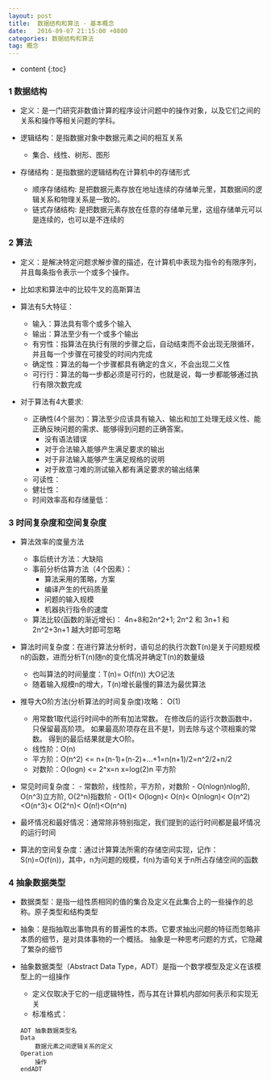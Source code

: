 ```yaml
---
layout: post
title:  数据结构和算法 - 基本概念
date:   2016-09-07 21:15:00 +0800
categories: 数据结构和算法
tag: 概念
---
```


* content
{:toc}

 
### 1 数据结构

* 定义：是一门研究非数值计算的程序设计问题中的操作对象，以及它们之间的关系和操作等相关问题的学科。

* 逻辑结构：是指数据对象中数据元素之间的相互关系
	- 集合、线性、树形、图形
	
* 存储结构：是指数据的逻辑结构在计算机中的存储形式
	- 顺序存储结构: 是把数据元素存放在地址连续的存储单元里，其数据间的逻辑关系和物理关系是一致的。
	- 链式存储结构: 是把数据元素存放在任意的存储单元里，这组存储单元可以是连续的，也可以是不连续的

### 2 算法

* 定义：是解决特定问题求解步骤的描述，在计算机中表现为指令的有限序列，并且每条指令表示一个或多个操作。

* 比如求和算法中的比较牛叉的高斯算法

* 算法有5大特征：
	- 输入：算法具有零个或多个输入
	- 输出：算法至少有一个或多个输出
	- 有穷性：指算法在执行有限的步骤之后，自动结束而不会出现无限循环，并且每一个步骤在可接受的时间内完成
	- 确定性：算法的每一个步骤都具有确定的含义，不会出现二义性
	- 可行行：算法的每一步都必须是可行的，也就是说，每一步都能够通过执行有限次数完成
	
* 对于算法有4大要求:
	- 正确性(4个层次)：算法至少应该具有输入、输出和加工处理无歧义性、能正确反映问题的需求、能够得到问题的正确答案。
		- 没有语法错误
		- 对于合法输入能够产生满足要求的输出
		- 对于非法输入能够产生满足规格的说明
		- 对于故意刁难的测试输入都有满足要求的输出结果
	- 可读性：
	- 健壮性：
	- 时间效率高和存储量低：

### 3 时间复杂度和空间复杂度

* 算法效率的度量方法
	- 事后统计方法：大缺陷
	- 事前分析估算方法（4个因素）：
		- 算法采用的策略，方案
		- 编译产生的代码质量
		- 问题的输入规模
		- 机器执行指令的速度
	- 算法比较(函数的渐近增长)： 4n+8和2n^2+1; 2n^2 和 3n+1 和 2n^2+3n+1 越大时即可忽略
	
* 算法时间复杂度：在进行算法分析时，语句总的执行次数T(n)是关于问题规模n的函数，进而分析T(n)随n的变化情况并确定T(n)的数量级
	- 也叫算法的时间量度：T(n)= O(f(n)) 大O记法
	- 随着输入规模n的增大，T(n)增长最慢的算法为最优算法
	
* 推导大O阶方法(分析算法的时间复杂度)攻略： O(1)
	- 用常数1取代运行时间中的所有加法常数。
		在修改后的运行次数函数中，只保留最高阶项。
		如果最高阶项存在且不是1，则去除与这个项相乘的常数。
		得到的最后结果就是大O阶。
	- 线性阶：O(n)
	- 平方阶：O(n^2) <= n+(n-1)+(n-2)+...+1=n(n+1)/2=n^2/2+n/2
	- 对数阶：O(logn) <= 2^x=n x=log(2)n 平方阶
* 常见时间复杂度：
		- 常数阶，线性阶，平方阶，对数阶
		- O(nlogn)nlog阶, O(n^3)立方阶, O(2^n)指数阶
		- O(1)< O(logn)< O(n)< O(nlogn)< O(n^2)<O(n^3)< O(2^n)< O(n!)<O(n^n)
* 最坏情况和最好情况：通常除非特别指定，我们提到的运行时间都是最坏情况的运行时间

* 算法的空间复杂度：通过计算算法所需的存储空间实现，记作：S(n)=O(f(n))，其中，n为问题的规模，f(n)为语句关于n所占存储空间的函数

### 4 抽象数据类型

* 数据类型：是指一组性质相同的值的集合及定义在此集合上的一些操作的总称。原子类型和结构类型

* 抽象：是指抽取出事物具有的普遍性的本质。它要求抽出问题的特征而忽略非本质的细节，是对具体事物的一个概括。
		抽象是一种思考问题的方式，它隐藏了繁杂的细节
		
* 抽象数据类型（Abstract Data Type，ADT）是指一个数学模型及定义在该模型上的一组操作
	- 定义仅取决于它的一组逻辑特性，而与其在计算机内部如何表示和实现无关
	- 标准格式：
	```
	ADT 抽象数据类型名    
	Data    
		数据元素之间逻辑关系的定义  
	Operation  
		操作  
	endADT  
	```
